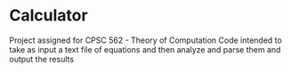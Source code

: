 Calculator
=========

Project assigned for CPSC 562 - Theory of Computation
Code intended to take as input a text file of equations and then analyze and parse them and output the results
